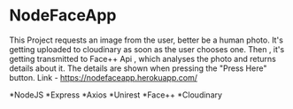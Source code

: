 # NodeFaceApp

This Project requests an image from the user, better be a human photo.
It's getting uploaded to cloudinary as soon as the user chooses one.
Then , it's getting transmitted to Face++ Api , which analyses the photo and returns details about it.
The details are shown when pressing the "Press Here" button.
Link - https://nodefaceapp.herokuapp.com/

*NodeJS
*Express
*Axios
*Unirest
*Face++
*Cloudinary
